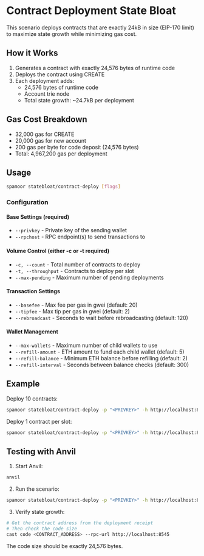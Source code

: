 # Contract Deployment State Bloat

This scenario deploys contracts that are exactly 24kB in size (EIP-170 limit) to maximize state growth while minimizing gas cost.

## How it Works

1. Generates a contract with exactly 24,576 bytes of runtime code
2. Deploys the contract using CREATE
3. Each deployment adds:
   - 24,576 bytes of runtime code
   - Account trie node
   - Total state growth: ~24.7kB per deployment

## Gas Cost Breakdown

- 32,000 gas for CREATE
- 20,000 gas for new account
- 200 gas per byte for code deposit (24,576 bytes)
- Total: 4,967,200 gas per deployment

## Usage

```bash
spamoor statebloat/contract-deploy [flags]
```

### Configuration

#### Base Settings (required)
- `--privkey` - Private key of the sending wallet
- `--rpchost` - RPC endpoint(s) to send transactions to

#### Volume Control (either -c or -t required)
- `-c, --count` - Total number of contracts to deploy
- `-t, --throughput` - Contracts to deploy per slot
- `--max-pending` - Maximum number of pending deployments

#### Transaction Settings
- `--basefee` - Max fee per gas in gwei (default: 20)
- `--tipfee` - Max tip per gas in gwei (default: 2)
- `--rebroadcast` - Seconds to wait before rebroadcasting (default: 120)

#### Wallet Management
- `--max-wallets` - Maximum number of child wallets to use
- `--refill-amount` - ETH amount to fund each child wallet (default: 5)
- `--refill-balance` - Minimum ETH balance before refilling (default: 2)
- `--refill-interval` - Seconds between balance checks (default: 300)

## Example

Deploy 10 contracts:
```bash
spamoor statebloat/contract-deploy -p "<PRIVKEY>" -h http://localhost:8545 -c 10
```

Deploy 1 contract per slot:
```bash
spamoor statebloat/contract-deploy -p "<PRIVKEY>" -h http://localhost:8545 -t 1
```

## Testing with Anvil

1. Start Anvil:
```bash
anvil
```

2. Run the scenario:
```bash
spamoor statebloat/contract-deploy -p "<PRIVKEY>" -h http://localhost:8545 -c 1
```

3. Verify state growth:
```bash
# Get the contract address from the deployment receipt
# Then check the code size
cast code <CONTRACT_ADDRESS> --rpc-url http://localhost:8545
```

The code size should be exactly 24,576 bytes. 
